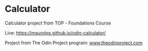 # Calculator
Calculator project from TOP - Foundations Course

Live: https://maurolps.github.io/odin-calculator/

Project from The Odin Project program: www.theodinproject.com